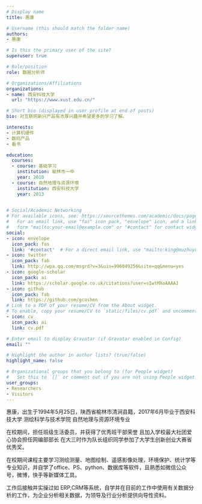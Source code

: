 ```yaml
---
# Display name
title: 惠康

# Username (this should match the folder name)
authors:
- 惠康

# Is this the primary user of the site?
superuser: true

# Role/position
role: 数据分析师

# Organizations/Affiliations
organizations:
- name: 西安科技大学
  url: "https://www.xust.edu.cn/"

# Short bio (displayed in user profile at end of posts)
bio: 对互联网新兴产品有浓厚兴趣并希望更多的学习了解。

interests:
- 计算机硬件
- 数码产品
- 看书

education:
  courses:
  - course: 基础学习
    institution: 榆林市一中
    year: 2010
  - course: 自然地理与资源环境
    institution: 西安科技大学
    year: 2013
  

# Social/Academic Networking
# For available icons, see: https://sourcethemes.com/academic/docs/page-builder/#icons
#   For an email link, use "fas" icon pack, "envelope" icon, and a link in the
#   form "mailto:your-email@example.com" or "#contact" for contact widget.
social:
- icon: envelope
  icon_pack: fas
  link: '#contact'  # For a direct email link, use "mailto:king@muzhuyu.com".
- icon: twitter
  icon_pack: fab
  link: http://wpa.qq.com/msgrd?v=3&uin=996049256&site=qq&menu=yes
- icon: google-scholar
  icon_pack: ai
  link: https://scholar.google.co.uk/citations?user=sIwtMXoAAAAJ
- icon: github
  icon_pack: fab
  link: https://github.com/gcushen
# Link to a PDF of your resume/CV from the About widget.
# To enable, copy your resume/CV to `static/files/cv.pdf` and uncomment the lines below.
- icon: cv
  icon_pack: ai
  link: cv.pdf

# Enter email to display Gravatar (if Gravatar enabled in Config)
email: ""

# Highlight the author in author lists? (true/false)
highlight_name: false

# Organizational groups that you belong to (for People widget)
#   Set this to `[]` or comment out if you are not using People widget.
user_groups:
- Researchers
- Visitors
---
```


惠康，出生于1994年5月25日，陕西省榆林市清涧县籍，2017年6月毕业于西安科技大学 测绘科学与技术学院 自然地理与资源环境专业

在校期间，担任班级生活委员，并获得了优秀班干部荣誉  且加入学校最大社团爱心协会担任网编部部长 在大三时作为队长组织同学参加了大学生创新创业大赛省优秀奖。

在校期间课程主要学习测绘测量、地图绘制、遥感影像处理，环境保护、统计学等专业知识，并自学了office、PS、python、数据库等软件，且熟悉如微信公众号，微博，快手等新媒体工具。

工作后接触并实操过如 ERP,CRM等系统，自学并在目前的工作中使用有关数据分析的工作，为企业分析相关数据，为领导及行业分析提供向导性资料。
